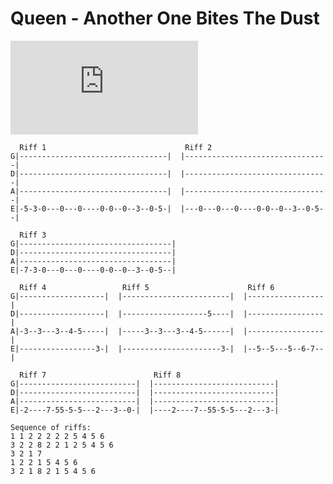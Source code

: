 # Queen - Another One Bites The Dust

<iframe src="https://www.youtube.com/embed/rY0WxgSXdEE" frameborder="0" allow="accelerometer; autoplay; encrypted-media; gyroscope; picture-in-picture" allowfullscreen></iframe>

```text
  Riff 1                               Riff 2
G|---------------------------------|  |--------------------------------|
D|---------------------------------|  |--------------------------------|
A|---------------------------------|  |--------------------------------|
E|-5-3-0---0---0----0-0--0--3--0-5-|  |---0---0---0----0-0--0--3--0-5--|
 
  Riff 3
G|----------------------------------|
D|----------------------------------|
A|----------------------------------|
E|-7-3-0---0---0----0-0--0--3--0-5--|
 
  Riff 4                 Riff 5                      Riff 6
G|-------------------|  |------------------------|  |-----------------|
D|-------------------|  |-------------------5----|  |-----------------|
A|-3--3---3--4-5-----|  |-----3--3---3--4-5------|  |-----------------|
E|-----------------3-|  |----------------------3-|  |--5--5---5--6-7--|
 
  Riff 7                        Riff 8
G|--------------------------|  |---------------------------|
D|--------------------------|  |---------------------------|
A|--------------------------|  |---------------------------|
E|-2----7-55-5-5---2---3--0-|  |----2----7--55-5-5---2---3-|
 
Sequence of riffs:
1 1 2 2 2 2 2 5 4 5 6
3 2 2 8 2 2 1 2 5 4 5 6
3 2 1 7
1 2 2 1 5 4 5 6
3 2 1 8 2 1 5 4 5 6

```